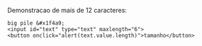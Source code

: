 Demonstracao de mais de 12 caracteres:

    big pile &#x1f4a9; 
    <input id="text" type="text" maxlength="6">
    <button onclick="alert(text.value.length)">tamanho</button>
